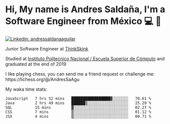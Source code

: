 # Hi, My name is Andres Saldaña, I'm a Software Engineer from México :computer: :boy:

[![Linkedin: andressaldanaaguilar](https://img.shields.io/badge/-andressaldanaaguilar-blue?style=flat-square&logo=Linkedin&logoColor=white&link=https://www.linkedin.com/in/thaianebraga/)](https://www.linkedin.com/in/andressaldanaaguilar)

<p>Junior Software Engineer at <a href="https://www.thinkskink.com/">ThinkSkink</a></p>
<p>Studied at <a href="https://en.wikipedia.org/wiki/ESCOM">Instituto Politecnico Nacional / Escuela Superior de Cómputo</a> and graduated at the end of 2019</p>
<p>I like playing chess, you can send me a friend request or challenge me: https://lichess.org/@/AndresSaAgu</p>

<p> My waka time stats: </p>

<!--START_SECTION:waka-->
```text
JavaScript   7 hrs 52 mins   █████████████████▓░░░░░░░   70.61 % 
Java         2 hrs 49 mins   ██████▒░░░░░░░░░░░░░░░░░░   25.29 % 
SQL          15 mins         ▓░░░░░░░░░░░░░░░░░░░░░░░░   02.27 % 
CSS          7 mins          ▒░░░░░░░░░░░░░░░░░░░░░░░░   01.12 % 
JSX          4 mins          ▒░░░░░░░░░░░░░░░░░░░░░░░░   00.71 % 
```
<!--END_SECTION:waka-->

